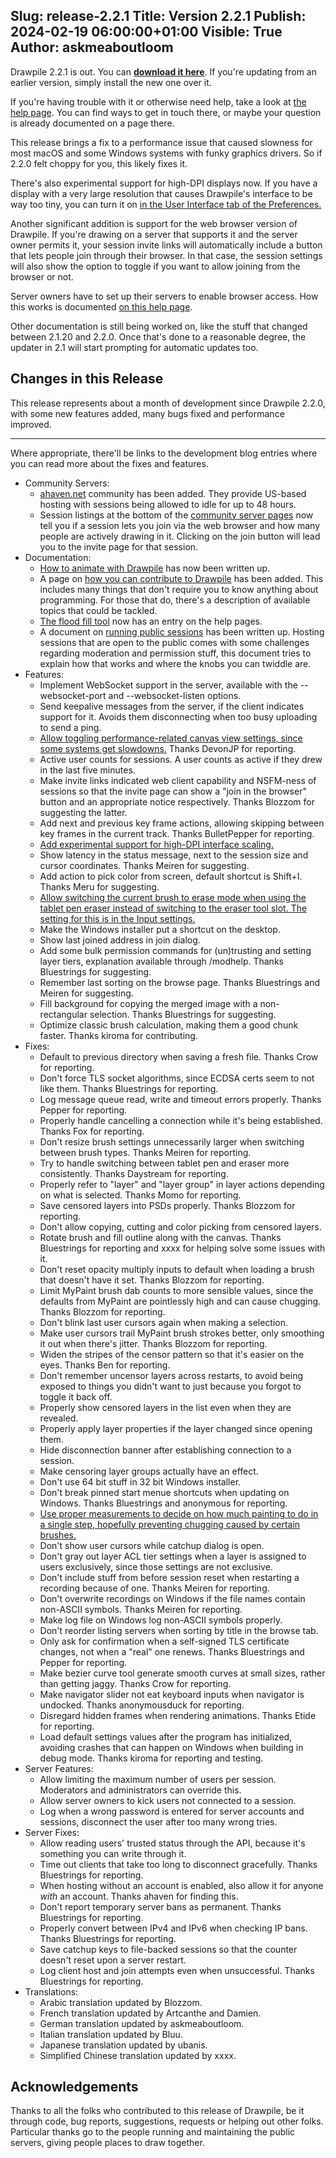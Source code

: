 Slug: release-2.2.1
Title: Version 2.2.1
Publish: 2024-02-19 06:00:00+01:00
Visible: True
Author: askmeaboutloom
---

Drawpile 2.2.1 is out. You can **[download it here](/download/)**. If you're updating from an earlier version, simply install the new one over it.

If you're having trouble with it or otherwise need help, take a look at <a href="/help/" target="_blank">the help page</a>. You can find ways to get in touch there, or maybe your question is already documented on a page there.

This release brings a fix to a performance issue that caused slowness for most macOS and some Windows systems with funky graphics drivers. So if 2.2.0 felt choppy for you, this likely fixes it.

There's also experimental support for high-DPI displays now. If you have a display with a very large resolution that causes Drawpile's interface to be way too tiny, you can turn it on <a href="https://docs.drawpile.net/devblog/2024/01/27/dev-update.html#experimental-high-dpi-scaling" target="_blank">in the User Interface tab of the Preferences.</a>

Another significant addition is support for the web browser version of Drawpile. If you're drawing on a server that supports it and the server owner permits it, your session invite links will automatically include a button that lets people join through their browser. In that case, the session settings will also show the option to toggle if you want to allow joining from the browser or not.

Server owners have to set up their servers to enable browser access. How this works is documented [on this help page](https://docs.drawpile.net/help/server/websocket).

Other documentation is still being worked on, like the stuff that changed between 2.1.20 and 2.2.0. Once that's done to a reasonable degree, the updater in 2.1 will start prompting for automatic updates too.

## Changes in this Release

This release represents about a month of development since Drawpile 2.2.0, with some new features added, many bugs fixed and performance improved.

---

Where appropriate, there'll be links to the development blog entries where you can read more about the fixes and features.

* Community Servers:
    * <a href="/communities/ahaven/" target="_blank">ahaven.net</a> community has been added. They provide US-based hosting with sessions being allowed to idle for up to 48 hours.
    * Session listings at the bottom of the <a href="/communities/" target="_blank">community server pages</a> now tell you if a session lets you join via the web browser and how many people are actively drawing in it. Clicking on the join button will lead you to the invite page for that session.
* Documentation:
    * <a href="https://docs.drawpile.net/help/draw/animation" target="_blank">How to animate with Drawpile</a> has now been written up.
    * A page on <a href="https://docs.drawpile.net/help/development/contributing" target="_blank">how you can contribute to Drawpile</a> has been added. This includes many things that don't require you to know anything about programming. For those that do, there's a description of available topics that could be tackled.
    * <a href="https://docs.drawpile.net/help/draw/floodfill" target="_blank">The flood fill tool</a> now has an entry on the help pages.
    * A document on <a href="https://docs.drawpile.net/help/server/sessionoperation" target="_blank">running public sessions</a> has been written up. Hosting sessions that are open to the public comes with some challenges regarding moderation and permission stuff, this document tries to explain how that works and where the knobs you can twiddle are.
* Features:
    * Implement WebSocket support in the server, available with the --websocket-port and --websocket-listen options.
    * Send keepalive messages from the server, if the client indicates support for it. Avoids them disconnecting when too busy uploading to send a ping.
    * <a href="https://docs.drawpile.net/devblog/2024/01/20/dev-update.html#canvas-performance" target="_blank">Allow toggling performance-related canvas view settings, since some systems get slowdowns.</a> Thanks DevonJP for reporting.
    * Active user counts for sessions. A user counts as active if they drew in the last five minutes.
    * Make invite links indicated web client capability and NSFM-ness of sessions so that the invite page can show a "join in the browser" button and an appropriate notice respectively. Thanks Blozzom for suggesting the latter.
    * Add next and previous key frame actions, allowing skipping between key frames in the current track. Thanks BulletPepper for reporting.
    * <a href="https://docs.drawpile.net/devblog/2024/01/27/dev-update.html#experimental-high-dpi-scaling" target="_blank">Add experimental support for high-DPI interface scaling.</a>
    * Show latency in the status message, next to the session size and cursor coordinates. Thanks Meiren for suggesting.
    * Add action to pick color from screen, default shortcut is Shift+I. Thanks Meru for suggesting.
    * <a href="https://docs.drawpile.net/devblog/2024/01/27/dev-update.html#eraser-actions" target="_blank">Allow switching the current brush to erase mode when using the tablet pen eraser instead of switching to the eraser tool slot. The setting for this is in the Input settings.</a>
    * Make the Windows installer put a shortcut on the desktop.
    * Show last joined address in join dialog.
    * Add some bulk permission commands for (un)trusting and setting layer tiers, explanation available through /modhelp. Thanks Bluestrings for suggesting.
    * Remember last sorting on the browse page. Thanks Bluestrings and Meiren for suggesting.
    * Fill background for copying the merged image with a non-rectangular selection. Thanks Bluestrings for suggesting.
    * Optimize classic brush calculation, making them a good chunk faster. Thanks kiroma for contributing.
* Fixes:
    * Default to previous directory when saving a fresh file. Thanks Crow for reporting.
    * Don't force TLS socket algorithms, since ECDSA certs seem to not like them. Thanks Bluestrings for reporting.
    * Log message queue read, write and timeout errors properly. Thanks Pepper for reporting.
    * Properly handle cancelling a connection while it's being established. Thanks Fox for reporting.
    * Don't resize brush settings unnecessarily larger when switching between brush types. Thanks Meiren for reporting.
    * Try to handle switching between tablet pen and eraser more consistently. Thanks Daystream for reporting.
    * Properly refer to "layer" and "layer group" in layer actions depending on what is selected. Thanks Momo for reporting.
    * Save censored layers into PSDs properly. Thanks Blozzom for reporting.
    * Don't allow copying, cutting and color picking from censored layers.
    * Rotate brush and fill outline along with the canvas. Thanks Bluestrings for reporting and xxxx for helping solve some issues with it.
    * Don't reset opacity multiply inputs to default when loading a brush that doesn't have it set. Thanks Blozzom for reporting.
    * Limit MyPaint brush dab counts to more sensible values, since the defaults from MyPaint are pointlessly high and can cause chugging. Thanks Blozzom for reporting.
    * Don't blink last user cursors again when making a selection.
    * Make user cursors trail MyPaint brush strokes better, only smoothing it out when there's jitter. Thanks Blozzom for reporting.
    * Widen the stripes of the censor pattern so that it's easier on the eyes. Thanks Ben for reporting.
    * Don't remember uncensor layers across restarts, to avoid being exposed to things you didn't want to just because you forgot to toggle it back off.
    * Properly show censored layers in the list even when they are revealed.
    * Properly apply layer properties if the layer changed since opening them.
    * Hide disconnection banner after establishing connection to a session.
    * Make censoring layer groups actually have an effect.
    * Don't use 64 bit stuff in 32 bit Windows installer.
    * Don't break pinned start menue shortcuts when updating on Windows. Thanks Bluestrings and anonymous for reporting.
    * <a href="https://docs.drawpile.net/devblog/2024/02/03/dev-update.html#optimizing-the-multidab-optimization" target="_blank">Use proper measurements to decide on how much painting to do in a single step, hopefully preventing chugging caused by certain brushes.</a>
    * Don't show user cursors while catchup dialog is open.
    * Don't gray out layer ACL tier settings when a layer is assigned to users exclusively, since those settings are not exclusive.
    * Don't include stuff from before session reset when restarting a recording because of one. Thanks Meiren for reporting.
    * Don't overwrite recordings on Windows if the file names contain non-ASCII symbols. Thanks Meiren for reporting.
    * Make log file on Windows log non-ASCII symbols properly.
    * Don't reorder listing servers when sorting by title in the browse tab.
    * Only ask for confirmation when a self-signed TLS certificate changes, not when a "real" one renews. Thanks Bluestrings and Pepper for reporting.
    * Make bezier curve tool generate smooth curves at small sizes, rather than getting jaggy. Thanks Crow for reporting.
    * Make navigator slider not eat keyboard inputs when navigator is undocked. Thanks anonymousduck for reporting.
    * Disregard hidden frames when rendering animations. Thanks Etide for reporting.
    * Load default settings values after the program has initialized, avoiding crashes that can happen on Windows when building in debug mode. Thanks kiroma for reporting and testing.
* Server Features:
    * Allow limiting the maximum number of users per session. Moderators and administrators can override this.
    * Allow server owners to kick users not connected to a session.
    * Log when a wrong password is entered for server accounts and sessions, disconnect the user after too many wrong tries.
* Server Fixes:
    * Allow reading users' trusted status through the API, because it's something you can write through it.
    * Time out clients that take too long to disconnect gracefully. Thanks Bluestrings for reporting.
    * When hosting without an account is enabled, also allow it for anyone *with* an account. Thanks ahaven for finding this.
    * Don't report temporary server bans as permanent. Thanks Bluestrings for reporting.
    * Properly convert between IPv4 and IPv6 when checking IP bans. Thanks Bluestrings for reporting.
    * Save catchup keys to file-backed sessions so that the counter doesn't reset upon a server restart.
    * Log client host and join attempts even when unsuccessful. Thanks Bluestrings for reporting.
* Translations:
    * Arabic translation updated by Blozzom.
    * French translation updated by Artcanthe and Damien.
    * German translation updated by askmeaboutloom.
    * Italian translation updated by Bluu.
    * Japanese translation updated by ubanis.
    * Simplified Chinese translation updated by xxxx.

## Acknowledgements

Thanks to all the folks who contributed to this release of Drawpile, be it through code, bug reports, suggestions, requests or helping out other folks. Particular thanks go to the people running and maintaining the public servers, giving people places to draw together.
